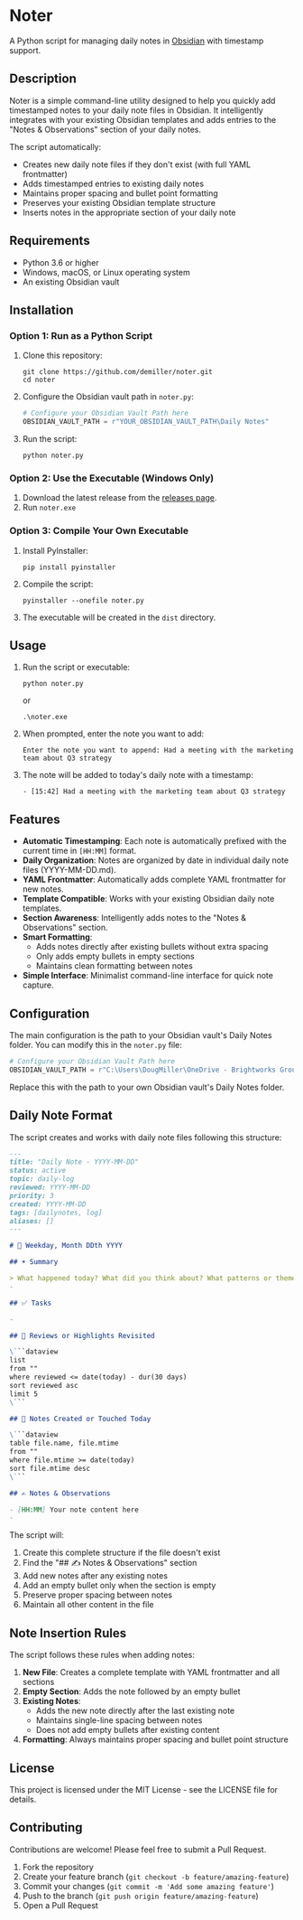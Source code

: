# Noter

A Python script for managing daily notes in [Obsidian](https://obsidian.md/) with timestamp support.

## Description

Noter is a simple command-line utility designed to help you quickly add timestamped notes to your daily note files in Obsidian. It intelligently integrates with your existing Obsidian templates and adds entries to the "Notes & Observations" section of your daily notes.

The script automatically:
- Creates new daily note files if they don't exist (with full YAML frontmatter)
- Adds timestamped entries to existing daily notes
- Maintains proper spacing and bullet point formatting
- Preserves your existing Obsidian template structure
- Inserts notes in the appropriate section of your daily note

## Requirements

- Python 3.6 or higher
- Windows, macOS, or Linux operating system
- An existing Obsidian vault

## Installation

### Option 1: Run as a Python Script

1. Clone this repository:
   ```
   git clone https://github.com/demiller/noter.git
   cd noter
   ```

2. Configure the Obsidian vault path in `noter.py`:
   ```python
   # Configure your Obsidian Vault Path here
   OBSIDIAN_VAULT_PATH = r"YOUR_OBSIDIAN_VAULT_PATH\Daily Notes"
   ```

3. Run the script:
   ```
   python noter.py
   ```

### Option 2: Use the Executable (Windows Only)

1. Download the latest release from the [releases page](https://github.com/demiller/noter/releases).
2. Run `noter.exe`

### Option 3: Compile Your Own Executable

1. Install PyInstaller:
   ```
   pip install pyinstaller
   ```

2. Compile the script:
   ```
   pyinstaller --onefile noter.py
   ```

3. The executable will be created in the `dist` directory.

## Usage

1. Run the script or executable:
   ```
   python noter.py
   ```
   or 
   ```
   .\noter.exe
   ```

2. When prompted, enter the note you want to add:
   ```
   Enter the note you want to append: Had a meeting with the marketing team about Q3 strategy
   ```

3. The note will be added to today's daily note with a timestamp:
   ```
   - [15:42] Had a meeting with the marketing team about Q3 strategy
   ```

## Features

- **Automatic Timestamping**: Each note is automatically prefixed with the current time in `[HH:MM]` format.
- **Daily Organization**: Notes are organized by date in individual daily note files (YYYY-MM-DD.md).
- **YAML Frontmatter**: Automatically adds complete YAML frontmatter for new notes.
- **Template Compatible**: Works with your existing Obsidian daily note templates.
- **Section Awareness**: Intelligently adds notes to the "Notes & Observations" section.
- **Smart Formatting**: 
  - Adds notes directly after existing bullets without extra spacing
  - Only adds empty bullets in empty sections
  - Maintains clean formatting between notes
- **Simple Interface**: Minimalist command-line interface for quick note capture.

## Configuration

The main configuration is the path to your Obsidian vault's Daily Notes folder. You can modify this in the `noter.py` file:

```python
# Configure your Obsidian Vault Path here
OBSIDIAN_VAULT_PATH = r"C:\Users\DougMiller\OneDrive - Brightworks Group, LLC\Obsidian_Vault\Daily Notes"
```

Replace this with the path to your own Obsidian vault's Daily Notes folder.

## Daily Note Format

The script creates and works with daily note files following this structure:

```markdown
---
title: "Daily Note - YYYY-MM-DD"
status: active
topic: daily-log
reviewed: YYYY-MM-DD
priority: 3
created: YYYY-MM-DD
tags: [dailynotes, log]
aliases: []
---

# 📅️ Weekday, Month DDth YYYY

## ☀️ Summary

> What happened today? What did you think about? What patterns or themes emerged?
- 

## ✅ Tasks

- 

## 🔁 Reviews or Highlights Revisited

\```dataview
list
from ""
where reviewed <= date(today) - dur(30 days)
sort reviewed asc
limit 5
\```

## 📓 Notes Created or Touched Today

\```dataview
table file.name, file.mtime
from ""
where file.mtime >= date(today)
sort file.mtime desc
\```

## ✍️ Notes & Observations

- [HH:MM] Your note content here
- 
```

The script will:
1. Create this complete structure if the file doesn't exist
2. Find the "## ✍️ Notes & Observations" section
3. Add new notes after any existing notes
4. Add an empty bullet only when the section is empty
5. Preserve proper spacing between notes
6. Maintain all other content in the file

## Note Insertion Rules

The script follows these rules when adding notes:

1. **New File**: Creates a complete template with YAML frontmatter and all sections
2. **Empty Section**: Adds the note followed by an empty bullet
3. **Existing Notes**: 
   - Adds the new note directly after the last existing note
   - Maintains single-line spacing between notes
   - Does not add empty bullets after existing content
4. **Formatting**: Always maintains proper spacing and bullet point structure

## License

This project is licensed under the MIT License - see the LICENSE file for details.

## Contributing

Contributions are welcome! Please feel free to submit a Pull Request.

1. Fork the repository
2. Create your feature branch (`git checkout -b feature/amazing-feature`)
3. Commit your changes (`git commit -m 'Add some amazing feature'`)
4. Push to the branch (`git push origin feature/amazing-feature`)
5. Open a Pull Request

